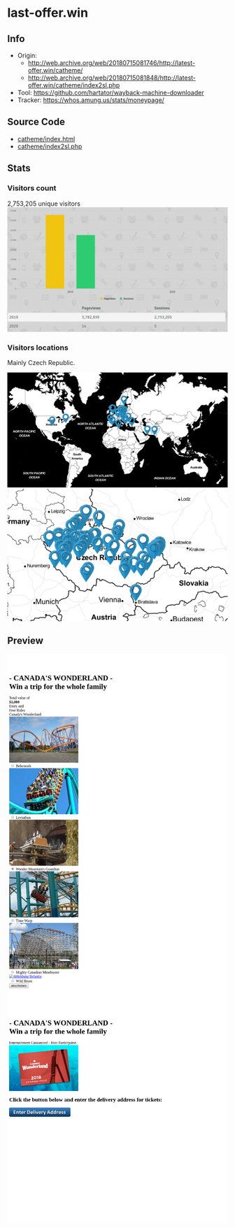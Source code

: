 # last-offer.win

## Info

- Origin:
  - http://web.archive.org/web/20180715081746/http://latest-offer.win/catheme/
  - http://web.archive.org/web/20180715081848/http://latest-offer.win/catheme/index2sl.php
- Tool: https://github.com/hartator/wayback-machine-downloader
- Tracker: https://whos.amung.us/stats/moneypage/

## Source Code

- [catheme/index.html](./src/catheme/index.html)
- [catheme/index2sl.php](./src/catheme/index2sl.php)

## Stats

### Visitors count

2,753,205 unique visitors
![](./stats/screenshot-whos.amung.us-2020.04.18-15_40_24.png)

### Visitors locations

Mainly Czech Republic.

![](./stats/screenshot-whos.amung.us-2020.04.18-15_39_45-1.png)
![](./stats/screenshot-whos.amung.us-2020.04.18-15_39_45.png)

## Preview

![](./preview/screenshot-web.archive.org-2020.04.18-14_31_26.png)
![](./preview/screenshot-web.archive.org-2020.04.18-14_42_54.png)
